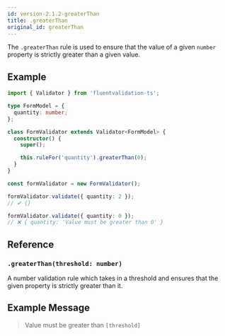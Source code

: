 ```yaml
---
id: version-2.1.2-greaterThan
title: .greaterThan
original_id: greaterThan
---
```


The `.greaterThan` rule is used to ensure that the value of a given `number` property is strictly greater than a given value.

## Example

```typescript
import { Validator } from 'fluentvalidation-ts';

type FormModel = {
  quantity: number;
};

class FormValidator extends Validator<FormModel> {
  constructor() {
    super();

    this.ruleFor('quantity').greaterThan(0);
  }
}

const formValidator = new FormValidator();

formValidator.validate({ quantity: 2 });
// ✔ {}

formValidator.validate({ quantity: 0 });
// ❌ { quantity: 'Value must be greater than 0' }
```

## Reference

### `.greaterThan(threshold: number)`

A number validation rule which takes in a threshold and ensures that the given property is strictly greater than it.

## Example Message

> Value must be greater than `[threshold]`
